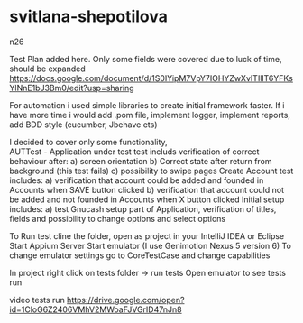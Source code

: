 # svitlana-shepotilova
n26

Test Plan added here. Only some fields were covered due to luck of time, should be expanded
https://docs.google.com/document/d/1S0IYipM7VpY7IOHYZwXvITIllT6YFKsYlNnE1bJ3Bm0/edit?usp=sharing

For automation i used simple libraries to create initial framework faster.
If i have more time i would add .pom file, implement logger, implement reports, add BDD style (cucumber, Jbehave ets)

I decided to cover only some functionality,  
AUTTest - Application under test test includs verification of correct behaviour after:
a) screen orientation
b) Correct state after return from background (this test fails)
c) possibility to swipe pages
Create Account test includes:
a) verification that account could be added and founded in Accounts when SAVE button clicked
b) verification that account could not be added and not founded in Accounts when X button clicked
Initial setup includes:
a) test Gnucash setup part of Application, verification of titles, fields and possibility to change options and select options

To Run test cline the folder, open as project in your IntelliJ IDEA or Eclipse
Start Appium Server
Start emulator (I use Genimotion Nexus 5 version 6)
To change emulator settings go to CoreTestCase and change capabilities

In project right click on tests folder -> run tests
Open emulator to see tests run

video tests run
https://drive.google.com/open?id=1CloG6Z2406VMhV2MWoaFJVGrID47nJn8


